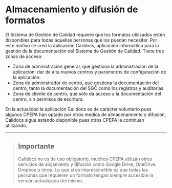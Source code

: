 # Almacenamiento y difusión de formatos

El Sistema de Gestión de Calidad requiere que los formatos utilizados estén disponibles para todas aquellas personas que los puedan necesitar. Por este motivo se creó la aplicación Calidocs, aplicación informática para la gestión de la documentación del Sistema de Gestión de Calidad. Tiene tres zonas de acceso:

* Zona de administración general, que gestiona la administración de la aplicación: dar de alta nuevos centros y parámetros de configuración de la aplicación.
* Zona de administrador de centro, que gestiona la documentación del centro, tanto la documentación del SGC como los registros y auditorías.
* Zona de cliente de centro, que sólo da acceso a la documentación del centro, sin permisos de escritura.

En la actualidad la aplicación Calidocs es de carácter voluntario pues algunos CPEPA han optado por otros medios de almacenamiento y difusión, Calidocs sigue estando disponible pues otros CPEPA la continúan utilizando.

---

> ## Importante
>
> Calidocs no es de uso obligatorio, muchos CPEPA utilizan otros servicios de alojamiento y difusión como Google Drive, OneDrive, Dropbox u otros. Lo que sí es imprescindible es que todas las personas que requieren un formato tengan siempre accesible la versión actualizada del mismo.



